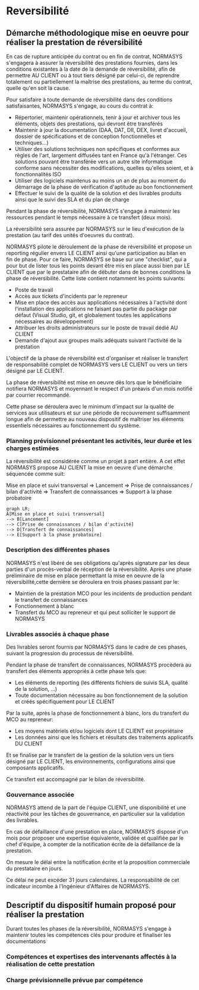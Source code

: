 # Reversibilité

## Démarche méthodologique mise en oeuvre pour réaliser la prestation de réversibilité

En cas de rupture anticipée du contrat ou en fin de contrat, NORMASYS s'engagera à assurer la réversibilité des prestations fournies, dans les conditions existantes à la date de la demande de réversibilité, afin de permettre AU CLIENT ou à tout tiers désigné par celui-ci, de reprendre totalement ou partiellement la maîtrise des prestations, au terme du contrat, quelle qu'en soit la cause.

Pour satisfaire à toute demande de réversibilité dans des conditions satisfaisantes, NORMASYS s'engage, au cours du contrat à:

* Répertorier, maintenir opérationnels, tenir à jour et archiver tous les éléments, objets des prestations, qui devront être transférés
* Maintenir à jour la documentation (DAA, DAT, DII, DEX, livret d'accueil, dossier de spécifications et de conception fonctionnelles et techniques...)
* Utiliser des solutions techniques non spécifiques et conformes aux règles de l'art, largement diffusées tant en France qu'à l'étranger. Ces solutions pouvant être transférée vers un autre site informatique conforme sans nécessiter des modifications, quelles qu'elles soient, et à fonctionnalités ISO
* Utiliser des logiciels maintenus au moins un an de plus au moment du démarrage de la phase de vérification d'aptitude au bon fonctionnement
* Effectuer le suivi de la qualité de la solution et des livrables produits ainsi que le suivi des SLA et du plan de charge

Pendant la phase de réversibilité, NORMASYS s'engage à maintenir les ressources pendant le temps nécessaire à ce transfert (deux mois).

La réversibilité sera assurée par NORMASYS sur le lieu d'exécution de la prestation (au tarif des unités d'oeuvres du contrat).

NORMASYS pilote le déroulement de la phase de réversibilité et propose un reporting régulier envers LE CLIENT ainsi qu'une participation au bilan en fin de phase. Pour ce faire, NORMASYS se base sur une "checklist", qui a pour but de lister tous les points devant être mis en place aussi bien par LE CLIENT que par le prestataire afin de débuter dans de bonnes conditions la phase de réversibilité. Cette liste contient notamment les points suivants:

* Poste de travail
* Accès aux tickets d'incidents par le repreneur
* Mise en place des accès aux applications nécessaires à l'activité dont l'installation des applications ne faisant pas partie du package par défaut (Visual Studio, git, et globalement toutes les applications nécessaires au développement)
* Attribuer les droits administrateurs sur le poste de travail dédié AU CLIENT
* Demande d'ajout aux groupes mails adéquats suivant l'activité de la prestation

L'objectif de la phase de réversibilité est d'organiser et réaliser le transfert de responsabilité complet de NORMASYS vers LE CLIENT ou vers un tiers désigné par LE CLIENT.

La phase de réversibilité est mise en oeuvre dès lors que le bénéficiaire notifiera NORMASYS et moyennant le respect d'un préavis d'un mois notifié par courrier recommandé.

Cette phase se déroulera avec le minimum d'impact sur la qualité de services aux utilisateurs et sur une période de recouvrement suffisamment longue afin de permettre au nouveau dispositif de maîtriser les éléments essentiels nécessaires au fonctionnement du système.

### Planning prévisionnel présentant les activités, leur durée et les charges estimées

La réversibilité est considérée comme un projet à part entière. A cet effet NORMASYS propose AU CLIENT la mise en oeuvre d'une démarche séquencée comme suit:

Mise en place et suivi transversal => Lancement => Prise de connaissances / bilan d'activité => Transfert de connaissances => Support à la phase probatoire

``` mermaid
graph LR;
A[Mise en place et suivi transversal] 
--> B[Lancement] 
--> C[Prise de connaissances / bilan d'activité]
--> D[Transfert de connaissances] 
--> E[Support à la phase probatoire] 
```

### Description des différentes phases

NORMASYS n'est libéré de ses obligations qu'après signature par les deux parties d'un procès-verbal de réception de la réversibilité. Après une phase préliminaire de mise en place permettant la mise en oeuvre de la réversibilité,cette dernière se déroulera en trois phases passant par le:

* Maintien de la prestation MCO pour les incidents de production pendant le transfert de connaissances
* Fonctionnement à blanc
* Transfert du MCO au repreneur et qui peut solliciter le support de NORMASYS

### Livrables associés à chaque phase

Des livrables seront fournis par NORMASYS dans le cadre de ces phases, suivant la progression du processus de réversibilité.

Pendant la phase de transfert de connaissances, NORMASYS procèdera au transfert des éléments appropriés à cette phase tels que:

* Les éléments de reporting (les différents fichiers de suivis SLA, qualité de la solution, ...)
* Toute documentation nécessaire au bon fonctionnement de la solution et créés spécifiquement pour LE CLIENT

Par la suite, après la phase de fonctionnement à blanc, lors du transfert du MCO au repreneur:

* Les moyens matériels et/ou logiciels dont LE CLIENT est propriétaire
* Les données ainsi que les fichiers et résultats des traitements applicatifs DU CLIENT

Et se finalise par le transfert de la gestion de la solution vers un tiers désigné par LE CLIENT, les environnements, configurations ainsi que composants applicatifs.

Ce transfert est accompagné par le bilan de réversibilité.

### Gouvernance associée

NORMASYS attend de la part de l'équipe CLIENT, une disponibilité et une réactivité pour les tâches de gouvernance, en particulier sur la validation des livrables.



En cas de défaillance d'une prestation en place, NORMASYS dispose d'un mois pour proposer une expertise équivalente, validée et qualifiée par le chef d'équipe, à compter de la notification écrite de la défaillance de la prestation.

On mesure le délai entre la notification écrite et la proposition commerciale du prestataire en jours.

Ce délai ne peut excéder 31 jours calendaires. La responsabilité de cet indicateur incombe à l'Ingénieur d'Affaires de NORMASYS.

## Descriptif du dispositif humain proposé pour réaliser la prestation

Durant toutes les phases de la réversibilité, NORMASYS s'engage à maintenir toutes les compétences clés pour produire et finaliser les documentations 

### Compétences et expertises des intervenants affectés à la réalisation de cette prestation

### Charge prévisionnelle prévue par compétence
